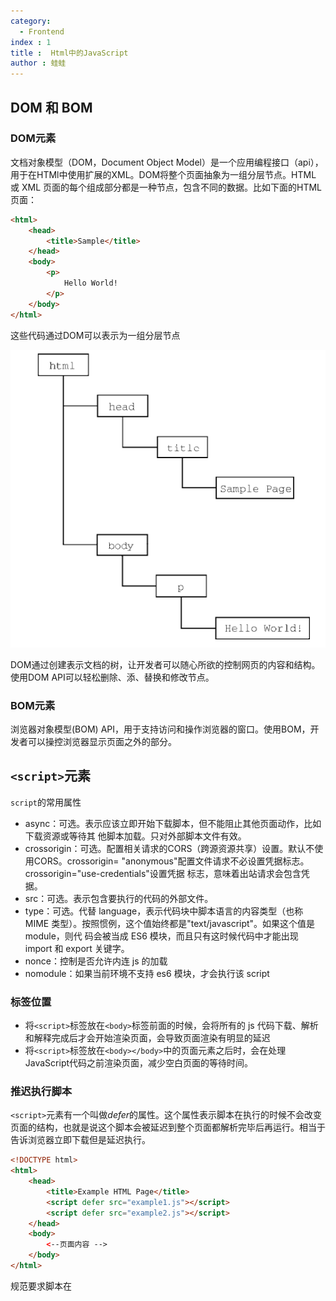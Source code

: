 ```yaml
---
category:
  - Frontend
index : 1
title :  Html中的JavaScript
author : 蛙蛙
---
```


## DOM 和 BOM

### DOM元素

文档对象模型（DOM，Document Object Model）是一个应用编程接口（api），用于在HTMl中使用扩展的XML。DOM将整个页面抽象为一组分层节点。HTML 或 XML 页面的每个组成部分都是一种节点，包含不同的数据。比如下面的HTML页面：

```html
<html>
    <head>
        <title>Sample</title>
    </head>
    <body>
        <p>
            Hello World!
        </p>
    </body>
</html>
```

这些代码通过DOM可以表示为一组分层节点

![image-20220625195715512](https://raw.githubusercontent.com/CoderWDD/myImages/main/blog_images/image-20220625195715512.png)

DOM通过创建表示文档的树，让开发者可以随心所欲的控制网页的内容和结构。使用DOM API可以轻松删除、添、替换和修改节点。

### BOM元素

浏览器对象模型(BOM) API，用于支持访问和操作浏览器的窗口。使用BOM，开发者可以操控浏览器显示页面之外的部分。

## `<script>`元素

`script`的常用属性

- async：可选。表示应该立即开始下载脚本，但不能阻止其他页面动作，比如下载资源或等待其 他脚本加载。只对外部脚本文件有效。
- crossorigin：可选。配置相关请求的CORS（跨源资源共享）设置。默认不使用CORS。crossorigin= "anonymous"配置文件请求不必设置凭据标志。crossorigin="use-credentials"设置凭据 标志，意味着出站请求会包含凭据。
- src：可选。表示包含要执行的代码的外部文件。
- type：可选。代替 language，表示代码块中脚本语言的内容类型（也称 MIME 类型）。按照惯例，这个值始终都是"text/javascript"。如果这个值是 module，则代 码会被当成 ES6 模块，而且只有这时候代码中才能出现 import 和 export 关键字。
- nonce：控制是否允许内连 js 的加载
- nomodule：如果当前环境不支持 es6 模块，才会执行该 script

### 标签位置

- 将`<script>`标签放在`<body>`标签前面的时候，会将所有的 js 代码下载、解析和解释完成后才会开始渲染页面，会导致页面渲染有明显的延迟
- 将`<script>`标签放在`<body></body>`中的页面元素之后时，会在处理 JavaScript代码之前渲染页面，减少空白页面的等待时间。

### 推迟执行脚本

`<script>`元素有一个叫做$defer$的属性。这个属性表示脚本在执行的时候不会改变页面的结构，也就是说这个脚本会被延迟到整个页面都解析完毕后再运行。相当于告诉浏览器立即下载但是延迟执行。

```html
<!DOCTYPE html>
<html>
    <head>
        <title>Example HTML Page</title>
        <script defer src="example1.js"></script>
        <script defer src="example2.js"></script>        
    </head>
    <body>
        <--页面内容 -->
    </body>
</html>
```

规范要求脚本在



